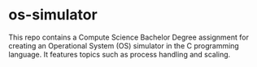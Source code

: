 # os-simulator
This repo contains a Compute Science Bachelor Degree assignment for creating an Operational System (OS) simulator in the C programming language. It features topics such as process handling and scaling.
